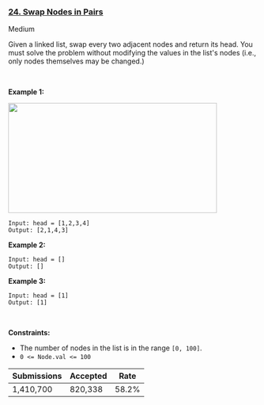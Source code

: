### [24. Swap Nodes in Pairs](https://leetcode.com/problems/swap-nodes-in-pairs/)

Medium

Given a linked list, swap every two adjacent nodes and return its head. You must solve the problem without modifying the values in the list's nodes (i.e., only nodes themselves may be changed.)

 

__Example 1:__

<img alt="" src="https://assets.leetcode.com/uploads/2020/10/03/swap_ex1.jpg" style="width: 422px; height: 222px;"/>

```
Input: head = [1,2,3,4]
Output: [2,1,4,3]
```

__Example 2:__

```
Input: head = []
Output: []
```

__Example 3:__

```
Input: head = [1]
Output: [1]
```

 

__Constraints:__

*   The number of nodes in the list is in the range `` [0, 100] ``.
*   `` 0 <= Node.val <= 100 ``

| Submissions    | Accepted     | Rate   |
| -------------- | ------------ | ------ |
| 1,410,700 | 820,338 | 58.2% |